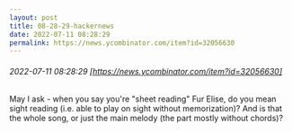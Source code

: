 ```yaml
---
layout: post
title: 08-28-29-hackernews
date: 2022-07-11 08:28:29
permalink: https://news.ycombinator.com/item?id=32056630
---
```


###### 2022-07-11 08:28:29 [https://news.ycombinator.com/item?id=32056630]
May I ask - when you say you&#x27;re &quot;sheet reading&quot; Fur Elise, do you mean sight reading (i.e. able to play on sight without memorization)? And is that the whole song, or just the main melody (the part mostly without chords)?
